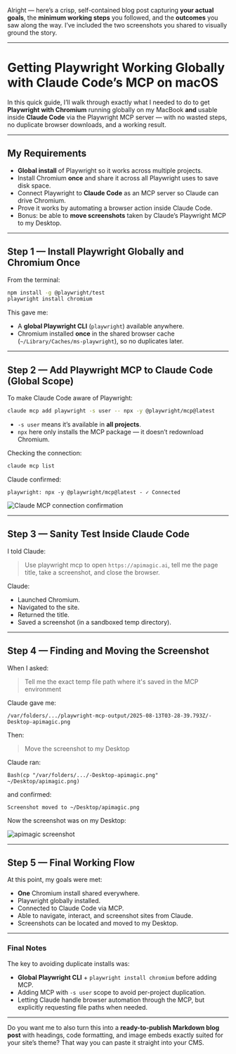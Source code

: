 Alright — here’s a crisp, self-contained blog post capturing **your actual goals**, the **minimum working steps** you followed, and the **outcomes** you saw along the way. I’ve included the two screenshots you shared to visually ground the story.

---

# Getting Playwright Working Globally with Claude Code’s MCP on macOS

In this quick guide, I’ll walk through exactly what I needed to do to get **Playwright with Chromium** running globally on my MacBook **and** usable inside **Claude Code** via the Playwright MCP server — with no wasted steps, no duplicate browser downloads, and a working result.

---

## My Requirements

- **Global install** of Playwright so it works across multiple projects.
- Install Chromium **once** and share it across all Playwright uses to save disk space.
- Connect Playwright to **Claude Code** as an MCP server so Claude can drive Chromium.
- Prove it works by automating a browser action inside Claude Code.
- Bonus: be able to **move screenshots** taken by Claude’s Playwright MCP to my Desktop.

---

## Step 1 — Install Playwright Globally and Chromium Once

From the terminal:

```bash
npm install -g @playwright/test
playwright install chromium
```

This gave me:

- A **global Playwright CLI** (`playwright`) available anywhere.
- Chromium installed **once** in the shared browser cache (`~/Library/Caches/ms-playwright`), so no duplicates later.

---

## Step 2 — Add Playwright MCP to Claude Code (Global Scope)

To make Claude Code aware of Playwright:

```bash
claude mcp add playwright -s user -- npx -y @playwright/mcp@latest
```

- `-s user` means it’s available in **all projects**.
- `npx` here only installs the MCP package — it doesn’t redownload Chromium.

Checking the connection:

```bash
claude mcp list
```

Claude confirmed:

```
playwright: npx -y @playwright/mcp@latest - ✓ Connected
```

![Claude MCP connection confirmation](/static/images/claude/manage-mcp-server.webp)

---

## Step 3 — Sanity Test Inside Claude Code

I told Claude:

> Use playwright mcp to open `https://apimagic.ai`, tell me the page title, take a screenshot, and close the browser.

Claude:

- Launched Chromium.
- Navigated to the site.
- Returned the title.
- Saved a screenshot (in a sandboxed temp directory).

---

## Step 4 — Finding and Moving the Screenshot

When I asked:

> Tell me the exact temp file path where it's saved in the MCP environment

Claude gave me:

```
/var/folders/.../playwright-mcp-output/2025-08-13T03-28-39.793Z/-Desktop-apimagic.png
```

Then:

> Move the screenshot to my Desktop

Claude ran:

```
Bash(cp "/var/folders/.../-Desktop-apimagic.png" ~/Desktop/apimagic.png)
```

and confirmed:

```
Screenshot moved to ~/Desktop/apimagic.png
```

Now the screenshot was on my Desktop:

![apimagic screenshot](/static/images/claude/apimagic.webp)

---

## Step 5 — Final Working Flow

At this point, my goals were met:

- **One** Chromium install shared everywhere.
- Playwright globally installed.
- Connected to Claude Code via MCP.
- Able to navigate, interact, and screenshot sites from Claude.
- Screenshots can be located and moved to my Desktop.

---

### Final Notes

The key to avoiding duplicate installs was:

- **Global Playwright CLI** + `playwright install chromium` before adding MCP.
- Adding MCP with `-s user` scope to avoid per-project duplication.
- Letting Claude handle browser automation through the MCP, but explicitly requesting file paths when needed.

---

Do you want me to also turn this into a **ready-to-publish Markdown blog post** with headings, code formatting, and image embeds exactly suited for your site’s theme? That way you can paste it straight into your CMS.
